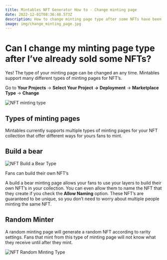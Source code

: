 ```yaml
---
title: Mintables NFT Generator How to - Change minting page
date: 2022-12-01T08:36:48.573Z
description: How to change minting page type after some NFTs have been sold
image: img/change_minting_page.jpg
---
```

# Can I change my minting page type after I’ve already sold some NFTs?

Yes! The type of your minting page can be changed an any time. Mintables support many different types of minting pages for NFT’s.

Go to **Your Projects** → **Select Your Project** **→** **Deployment** → **Marketplace Type** → **Change**

![NFT minting type](https://i0.wp.com/info.mintables.club/wp-content/uploads/2022/04/image-13.png?resize=980%2C591&ssl=1 "NFT minting type")

## Types of minting pages

Mintables currently supports multiple types of minting pages for your NFT collection that offer different ways for yours fans to mint.

## Build a bear

![NFT Build a Bear Type](https://i0.wp.com/info.mintables.club/wp-content/uploads/2022/04/image-15.png?resize=980%2C663&ssl=1 "NFT Build a Bear Type")

Fans can build their own NFT’s

A build a bear minting page allows your fans to use your layers to build their own NFT’s in your collection. You can even allow them to name the NFT that they create if you check the **Allow Naming** option. These NFT’s are guaranteed to be unique, so you don’t need to worry about multiple people minting the same NFT.

## Random Minter

A random minting page will generate a random NFT according to rarity settings. Fans that mint from this type of minting page will not know what they receive until after they mint.

![NFT Random Minting Type](https://i0.wp.com/info.mintables.club/wp-content/uploads/2022/04/image-17.png?resize=980%2C635&ssl=1 "NFT Random Minting Type")